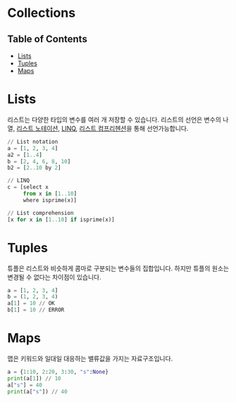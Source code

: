 # Collections
## Table of Contents
- [Lists](#lists)
- [Tuples](#tuples)
- [Maps](#maps)

# Lists
리스트는 다양한 타입의 변수를 여러 개 저장할 수 있습니다.
리스트의 선언은 변수의 나열, [리스트 노테이션](https://wiki.haskell.org/List_notation),
[LINQ](https://msdn.microsoft.com/library/bb397676.aspx), [리스트 컴프리헨션](https://en.wikipedia.org/wiki/List_comprehension)을 통해 선언가능합니다.
```python
// List notation
a = [1, 2, 3, 4]
a2 = [1..4]
b = [2, 4, 6, 8, 10]
b2 = [2..10 by 2]

// LINQ
c = [select x
     from x in [1..10]
     where isprime(x)]

// List comprehension
[x for x in [1..10] if isprime(x)]
```

# Tuples
튜플은 리스트와 비슷하게 콤마로 구분되는 변수들의 집합입니다. 하지만 튜플의 원소는 변경될 수 없다는 차이점이 있습니다.
```python
a = [1, 2, 3, 4]
b = (1, 2, 3, 4)
a[1] = 10 // OK
b[1] = 10 // ERROR
```

# Maps
맵은 키워드와 일대일 대응하는 밸류값을 가지는 자료구조입니다.
```python
a = {1:10, 2:20, 3:30, "s":None}
print(a[1]) // 10
a["s"] = 40
print(a["s"]) // 40
```